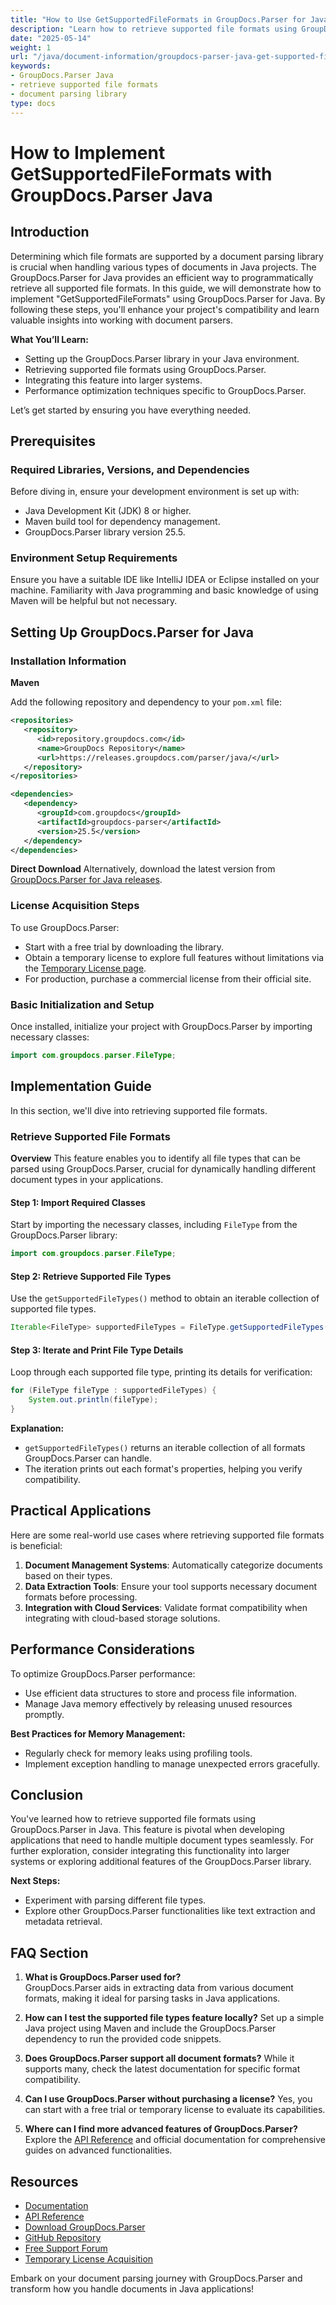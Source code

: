 ```yaml
---
title: "How to Use GetSupportedFileFormats in GroupDocs.Parser for Java&#58; A Comprehensive Guide"
description: "Learn how to retrieve supported file formats using GroupDocs.Parser for Java with this comprehensive guide. Enhance your document parsing capabilities efficiently."
date: "2025-05-14"
weight: 1
url: "/java/document-information/groupdocs-parser-java-get-supported-file-formats-tutorial/"
keywords:
- GroupDocs.Parser Java
- retrieve supported file formats
- document parsing library
type: docs
---
```

# How to Implement GetSupportedFileFormats with GroupDocs.Parser Java

## Introduction

Determining which file formats are supported by a document parsing library is crucial when handling various types of documents in Java projects. The GroupDocs.Parser for Java provides an efficient way to programmatically retrieve all supported file formats. In this guide, we will demonstrate how to implement "GetSupportedFileFormats" using GroupDocs.Parser for Java. By following these steps, you'll enhance your project's compatibility and learn valuable insights into working with document parsers.

**What You’ll Learn:**
- Setting up the GroupDocs.Parser library in your Java environment.
- Retrieving supported file formats using GroupDocs.Parser.
- Integrating this feature into larger systems.
- Performance optimization techniques specific to GroupDocs.Parser.

Let’s get started by ensuring you have everything needed.

## Prerequisites

### Required Libraries, Versions, and Dependencies
Before diving in, ensure your development environment is set up with:
- Java Development Kit (JDK) 8 or higher.
- Maven build tool for dependency management.
- GroupDocs.Parser library version 25.5.

### Environment Setup Requirements
Ensure you have a suitable IDE like IntelliJ IDEA or Eclipse installed on your machine. Familiarity with Java programming and basic knowledge of using Maven will be helpful but not necessary.

## Setting Up GroupDocs.Parser for Java

### Installation Information

**Maven**

Add the following repository and dependency to your `pom.xml` file:

```xml
<repositories>
   <repository>
      <id>repository.groupdocs.com</id>
      <name>GroupDocs Repository</name>
      <url>https://releases.groupdocs.com/parser/java/</url>
   </repository>
</repositories>

<dependencies>
   <dependency>
      <groupId>com.groupdocs</groupId>
      <artifactId>groupdocs-parser</artifactId>
      <version>25.5</version>
   </dependency>
</dependencies>
```

**Direct Download**
Alternatively, download the latest version from [GroupDocs.Parser for Java releases](https://releases.groupdocs.com/parser/java/).

### License Acquisition Steps
To use GroupDocs.Parser:
- Start with a free trial by downloading the library.
- Obtain a temporary license to explore full features without limitations via the [Temporary License page](https://purchase.groupdocs.com/temporary-license/).
- For production, purchase a commercial license from their official site.

### Basic Initialization and Setup
Once installed, initialize your project with GroupDocs.Parser by importing necessary classes:

```java
import com.groupdocs.parser.FileType;
```

## Implementation Guide

In this section, we'll dive into retrieving supported file formats.

### Retrieve Supported File Formats

**Overview**
This feature enables you to identify all file types that can be parsed using GroupDocs.Parser, crucial for dynamically handling different document types in your applications.

#### Step 1: Import Required Classes
Start by importing the necessary classes, including `FileType` from the GroupDocs.Parser library:

```java
import com.groupdocs.parser.FileType;
```

#### Step 2: Retrieve Supported File Types
Use the `getSupportedFileTypes()` method to obtain an iterable collection of supported file types.

```java
Iterable<FileType> supportedFileTypes = FileType.getSupportedFileTypes();
```

#### Step 3: Iterate and Print File Type Details
Loop through each supported file type, printing its details for verification:

```java
for (FileType fileType : supportedFileTypes) {
    System.out.println(fileType);
}
```

**Explanation:**
- `getSupportedFileTypes()` returns an iterable collection of all formats GroupDocs.Parser can handle.
- The iteration prints out each format's properties, helping you verify compatibility.

## Practical Applications
Here are some real-world use cases where retrieving supported file formats is beneficial:

1. **Document Management Systems**: Automatically categorize documents based on their types.
2. **Data Extraction Tools**: Ensure your tool supports necessary document formats before processing.
3. **Integration with Cloud Services**: Validate format compatibility when integrating with cloud-based storage solutions.

## Performance Considerations
To optimize GroupDocs.Parser performance:
- Use efficient data structures to store and process file information.
- Manage Java memory effectively by releasing unused resources promptly.

**Best Practices for Memory Management:**
- Regularly check for memory leaks using profiling tools.
- Implement exception handling to manage unexpected errors gracefully.

## Conclusion
You've learned how to retrieve supported file formats using GroupDocs.Parser in Java. This feature is pivotal when developing applications that need to handle multiple document types seamlessly. For further exploration, consider integrating this functionality into larger systems or exploring additional features of the GroupDocs.Parser library.

**Next Steps:**
- Experiment with parsing different file types.
- Explore other GroupDocs.Parser functionalities like text extraction and metadata retrieval.

## FAQ Section
1. **What is GroupDocs.Parser used for?**  
   GroupDocs.Parser aids in extracting data from various document formats, making it ideal for parsing tasks in Java applications.

2. **How can I test the supported file types feature locally?** 
   Set up a simple Java project using Maven and include the GroupDocs.Parser dependency to run the provided code snippets.

3. **Does GroupDocs.Parser support all document formats?**
   While it supports many, check the latest documentation for specific format compatibility.

4. **Can I use GroupDocs.Parser without purchasing a license?**
   Yes, you can start with a free trial or temporary license to evaluate its capabilities.

5. **Where can I find more advanced features of GroupDocs.Parser?**
   Explore the [API Reference](https://reference.groupdocs.com/parser/java) and official documentation for comprehensive guides on advanced functionalities.

## Resources
- [Documentation](https://docs.groupdocs.com/parser/java/)
- [API Reference](https://reference.groupdocs.com/parser/java)
- [Download GroupDocs.Parser](https://releases.groupdocs.com/parser/java/)
- [GitHub Repository](https://github.com/groupdocs-parser/GroupDocs.Parser-for-Java)
- [Free Support Forum](https://forum.groupdocs.com/c/parser)
- [Temporary License Acquisition](https://purchase.groupdocs.com/temporary-license/) 

Embark on your document parsing journey with GroupDocs.Parser and transform how you handle documents in Java applications!

